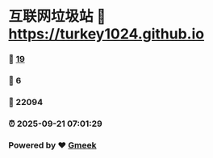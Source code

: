 # 互联网垃圾站 :link: https://turkey1024.github.io 
### :page_facing_up: [19](https://turkey1024.github.io/tag.html) 
### :speech_balloon: 6 
### :hibiscus: 22094 
### :alarm_clock: 2025-09-21 07:01:29 
### Powered by :heart: [Gmeek](https://github.com/Meekdai/Gmeek)
